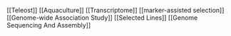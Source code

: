 [[Teleost]]
[[Aquaculture]]
[[Transcriptome]]
[[marker-assisted selection]]
[[Genome-wide Association Study]]
[[Selected Lines]]
[[Genome Sequencing And Assembly]]
